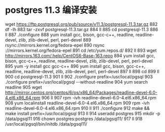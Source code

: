 # postgres 11.3 编译安装
wget https://ftp.postgresql.org/pub/source/v11.3/postgresql-11.3.tar.gz
  882  df -lh
  883  tar -zxvf postgresql-11.3.tar.gz 
  884  ll
  885  cd postgresql-11.3
  886  ll
  887  ./configure 
  888  yum install gcc, bison, gcc-c++, readline, readline-devel, zlib, zlib-devel, perl, perl-devel
  889  rsync://mirrors.kernel.org/fedora-epel
  890  rsync ://mirrors.kernel.org/fedora-epel
  891  cd /etc/yum.repos.d/
  892  ll
  893  wget http://mirrors.163.com/.help/CentOS6-Base-163.repo
  894  yum install gcc, bison, gcc-c++, readline, readline-devel, zlib, zlib-devel, perl, perl-devel
  895  yum -y install gcc gcc-c++
  896  yum install gcc, bison, gcc-c++, readline, readline-devel, zlib, zlib-devel, perl, perl-devel
  897  ll
  898  cd
  899  ll
  900  cd postgresql-11.3
  901  ll
  902  ./configure prefix=/usr/local/pgsql
  903  ./configure prefix=/usr/local/pgsql --without-readline
  904  yum search readline
  905  wget http://mirror.centos.org/centos/6/os/x86_64/Packages/readline-devel-6.0-4.el6.x86_64.rpm
  906  ll
  907  rpm -ivh readline-devel-6.0-4.el6.x86_64.rpm 
  908  yum localinstall readline-devel-6.0-4.el6.x86_64.rpm 
  909  rpm -ivh readline-devel-6.0-4.el6.x86_64.rpm 
  910  ll
  911  ./configure 
  912  make && make install prefix=/usr/local/pgsql
  913  ll
  914  useradd postgres
  915  mkdir -p /data/pgsql11
  916  chown postgres:postgres /data/pgsql11/
  917  ll
  918  /usr/local/pgsql/bin/initdb /data/pgsql11/
